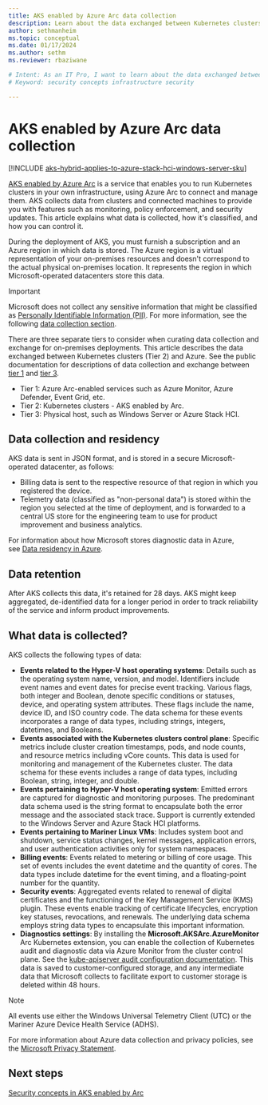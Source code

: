 ```yaml
---
title: AKS enabled by Azure Arc data collection
description: Learn about the data exchanged between Kubernetes clusters and Azure.
author: sethmanheim
ms.topic: conceptual
ms.date: 01/17/2024
ms.author: sethm 
ms.reviewer: rbaziwane

# Intent: As an IT Pro, I want to learn about the data exchanged between Kubernetes clusters and Azure.
# Keyword: security concepts infrastructure security

---
```


# AKS enabled by Azure Arc data collection

[!INCLUDE [aks-hybrid-applies-to-azure-stack-hci-windows-server-sku](includes/aks-hci-applies-to-skus/aks-hybrid-applies-to-azure-stack-hci-windows-server-sku.md)]

[AKS enabled by Azure Arc](overview.md) is a service that enables you to run Kubernetes clusters in your own infrastructure, using Azure Arc to connect and manage them. AKS collects data from clusters and connected machines to provide you with features such as monitoring, policy enforcement, and security updates. This article explains what data is collected, how it's classified, and how you can control it.

During the deployment of AKS, you must furnish a subscription and an Azure region in which data is stored. The Azure region is a virtual representation of your on-premises resources and doesn't correspond to the actual physical on-premises location. It represents the region in which Microsoft-operated datacenters store this data.

> [!IMPORTANT]
> Microsoft does not collect any sensitive information that might be classified as [Personally Identifiable Information (PII)](https://www.microsoft.com/microsoft-365-life-hacks/privacy-and-safety/what-is-pii). For more information, see the following [data collection section](#data-collection-and-residency).

There are three separate tiers to consider when curating data collection and exchange for on-premises deployments. This article describes the data exchanged between Kubernetes clusters (Tier 2) and Azure. See the public documentation for descriptions of data collection and exchange between [tier 1](/azure/azure-arc/kubernetes/conceptual-data-exchange) and [tier 3](/azure-stack/hci/concepts/data-collection).

- Tier 1: Azure Arc-enabled services such as Azure Monitor, Azure Defender, Event Grid, etc.
- Tier 2: Kubernetes clusters - AKS enabled by Arc.
- Tier 3: Physical host, such as Windows Server or Azure Stack HCI.

## Data collection and residency

AKS data is sent in JSON format, and is stored in a secure Microsoft-operated datacenter, as follows:

- Billing data is sent to the respective resource of that region in which you registered the device.
- Telemetry data (classified as "non-personal data") is stored within the region you selected at the time of deployment, and is forwarded to a central US store for the engineering team to use for product improvement and business analytics.

For information about how Microsoft stores diagnostic data in Azure, see [Data residency in Azure](https://azure.microsoft.com/global-infrastructure/data-residency/).

## Data retention

After AKS collects this data, it's retained for 28 days. AKS might keep aggregated, de-identified data for a longer period in order to track reliability of the service and inform product improvements.

## What data is collected?

AKS collects the following types of data:

- **Events related to the Hyper-V host operating systems**: Details such as the operating system name, version, and model. Identifiers include event names and event dates for precise event tracking. Various flags, both integer and Boolean, denote specific conditions or statuses, device, and operating system attributes. These flags include the name, device ID, and ISO country code. The data schema for these events incorporates a range of data types, including strings, integers, datetimes, and Booleans.
- **Events associated with the Kubernetes clusters control plane**: Specific metrics include cluster creation timestamps, pods, and node counts, and resource metrics including vCore counts. This data is used for monitoring and management of the Kubernetes cluster. The data schema for these events includes a range of data types, including Boolean, string, integer, and double.
- **Events pertaining to Hyper-V host operating system**: Emitted errors are captured for diagnostic and monitoring purposes. The predominant data schema used is the string format to encapsulate both the error message and the associated stack trace. Support is currently extended to the Windows Server and Azure Stack HCI platforms.
- **Events pertaining to Mariner Linux VMs**: Includes system boot and shutdown, service status changes, kernel messages, application errors, and user authentication activities only for system namespaces.
- **Billing events**: Events related to metering or billing of core usage. This set of events includes the event datetime and the quantity of cores. The data types include datetime for the event timing, and a floating-point number for the quantity.
- **Security events**: Aggregated events related to renewal of digital certificates and the functioning of the Key Management Service (KMS) plugin. These events enable tracking of certificate lifecycles, encryption key statuses, revocations, and renewals. The underlying data schema employs string data types to encapsulate this important information.
- **Diagnostics settings**: By installing the **Microsoft.AKSArc.AzureMonitor** Arc Kubernetes extension, you can enable the collection of Kubernetes audit and diagnostic data via Azure Monitor from the cluster control plane. See the [kube-apiserver audit configuration documentation](https://kubernetes.io/docs/reference/config-api/apiserver-audit.v1/#resource-types). This data is saved to customer-configured storage, and any intermediate data that Microsoft collects to facilitate export to customer storage is deleted within 48 hours.

> [!NOTE]
> All events use either the Windows Universal Telemetry Client (UTC) or the Mariner Azure Device Health Service (ADHS).

For more information about Azure data collection and privacy policies, see the [Microsoft Privacy Statement](https://privacy.microsoft.com/privacystatement).

## Next steps

[Security concepts in AKS enabled by Arc](concepts-security.md)
